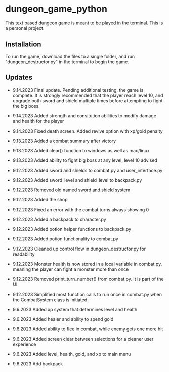 # dungeon_game_python

This text based dungeon game is meant to be played in the terminal. This is a 
personal project.

## Installation

To run the game, download the files to a single folder, and run 
"dungeon_destructor.py" in the terminal to begin the game.

## Updates

- 9.14.2023 Final update. Pending additional testing, the game is complete.
  It is strongly recommended that the player reach level 10, and upgrade both
  sword and shield multiple times before attempting to fight the big boss.

- 9.14.2023 Added strength and consitution abilities to modify damage
  and health for the player

- 9.14.2023 Fixed death screen. Added revive option with xp/gold penalty

- 9.13.2023 Added a combat summary after victory

- 9.13.2023 Added clear() function to windows as well as mac/linux

- 9.13.2023 Added ability to fight big boss at any level, level 10 advised

- 9.12.2023 Added sword and shields to combat.py and user_interface.py

- 9.12.2023 Added sword_level and shield_level to backpack.py

- 9.12.2023 Removed old named sword and shield system

- 9.12.2023 Added the shop

- 9.12.2023 Fixed an error with the combat turns always showing 0

- 9.12.2023 Added a backpack to character.py

- 9.12.2023 Added potion helper functions to backpack.py

- 9.12.2023 Added potion functionality to combat.py

- 9.12.2023 Cleaned up control flow in dungeon_destructor.py for readability

- 9.12.2023 Monster health is now stored in a local variable in combat.py,
  meaning the player can fight a monster more than once

- 9.12.2023 Removed print_turn_number() from combat.py. It is part of the UI

- 9.12.2023 Simplified most function calls to run once in combat.py 
  when the CombatSystem class is initiated

- 9.6.2023 Added xp system that determines level and health

- 9.6.2023 Added healer and ability to spend gold

- 9.6.2023 Added ability to flee in combat, while enemy gets one more hit

- 9.6.2023 Added screen clear between selections for a cleaner user experience

- 9.6.2023 Added level, health, gold, and xp to main menu

- 9.6.2023 Add backpack

